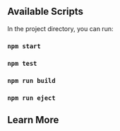 ## Available Scripts

In the project directory, you can run:
### `npm start`
### `npm test`
### `npm run build`
### `npm run eject`

## Learn More


